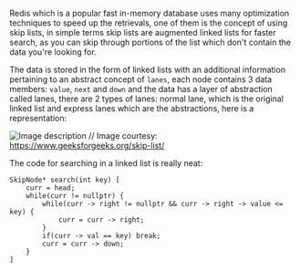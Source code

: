 Redis which is a popular fast in-memory database uses many optimization techniques to speed up the retrievals, one of them is the concept of using skip lists, in simple terms skip lists are augmented linked lists for faster search, as you can skip through portions of the list which don't contain the data you're looking for.

The data is stored in the form of linked lists with an additional information pertaining to an abstract concept of `lanes`, each node contains 3 data members: `value`, `next` and `down` and the data has a layer of abstraction called lanes, there are 2 types of lanes: normal lane, which is the original linked list and express lanes which are the abstractions, here is a representation:

![Image description](https://dev-to-uploads.s3.amazonaws.com/uploads/articles/sxdg5wofgsjy6avygfzc.png)
// Image courtesy: https://www.geeksforgeeks.org/skip-list/

The code for searching in a linked list is really neat:
```
SkipNode* search(int key) [
    curr = head;
    while(curr != nullptr) {
        while(curr -> right != nullptr && curr -> right -> value <= key) {
            curr = curr -> right;
        }
        if(curr -> val == key) break;
        curr = curr -> down;
    }
]
```